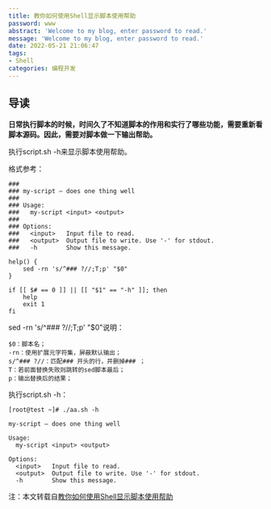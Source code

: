 ```yaml
---
title: 教你如何使用Shell显示脚本使用帮助
password: www
abstract: 'Welcome to my blog, enter password to read.'
message: 'Welcome to my blog, enter password to read.'
date: 2022-05-21 21:06:47
tags:
- Shell
categories: 编程开发
---
```


## 导读

**日常执行脚本的时候，时间久了不知道脚本的作用和实行了哪些功能，需要重新看脚本源码。因此，需要对脚本做一下输出帮助。**

执行script.sh -h来显示脚本使用帮助。

格式参考：

```shell
###
### my-script — does one thing well
###
### Usage:
###   my-script <input> <output>
###
### Options:
###   <input>   Input file to read.
###   <output>  Output file to write. Use '-' for stdout.
###   -h        Show this message.

help() {
    sed -rn 's/^### ?//;T;p' "$0"
}

if [[ $# == 0 ]] || [[ "$1" == "-h" ]]; then
    help
    exit 1
fi
```

sed -rn 's/^### ?//;T;p' "$0"说明：

	$0：脚本名；
	-rn：使用扩展元字符集，屏蔽默认输出；
	s/^### ?//：匹配### 开头的行，并删掉### ；
	T：若前面替换失败则跳转的sed脚本最后；
	p：输出替换后的结果；

执行script.sh -h：

```shell
[root@test ~]# ./aa.sh -h

my-script — does one thing well

Usage:
  my-script <input> <output>

Options:
  <input>   Input file to read.
  <output>  Output file to write. Use '-' for stdout.
  -h        Show this message.
```

注：本文转载自[教你如何使用Shell显示脚本使用帮助](https://www.linuxprobe.com/shell-out-help.html)
